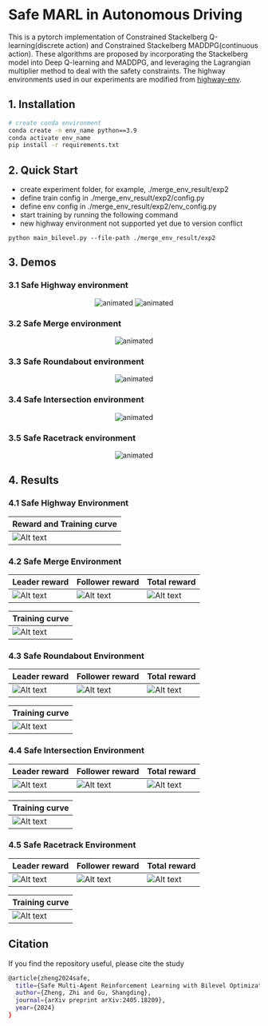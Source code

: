 # Safe MARL in Autonomous Driving

This is a pytorch implementation of Constrained Stackelberg Q-learning(discrete action) and Constrained Stackelberg MADDPG(continuous action). These algorithms are proposed by incorporating the Stackelberg model into Deep Q-learning and MADDPG, and leveraging the Lagrangian multiplier method to deal with the safety constraints. The highway environments used in our experiments are modified from [highway-env](https://github.com/Farama-Foundation/HighwayEnv).

## 1. Installation

``` Bash
# create conda environment
conda create -n env_name python==3.9
conda activate env_name
pip install -r requirements.txt
```

## 2. Quick Start
- create experiment folder, for example, ./merge_env_result/exp2
- define train config in ./merge_env_result/exp2/config.py
- define env config in ./merge_env_result/exp2/env_config.py
- start training by running the following command
- new highway environment not supported yet due to version conflict

```shell
python main_bilevel.py --file-path ./merge_env_result/exp2
```

## 3. Demos
### 3.1 Safe Highway environment
<p align="center">
    <img src="img/highway_env/highway_csmaddpg_1.gif" alt="animated" />
    <img src="img/highway_env/highway_csmaddpg_2.gif" alt="animated" />
</p>

### 3.2 Safe Merge environment
<p align="center">
  <img src="img/merge_env/merge_csq.gif" alt="animated" />
</p>

### 3.3 Safe Roundabout environment
<p align="center">
    <img src="img/roundabout_env/roundabout_csq.gif" alt="animated" />
</p>

### 3.4 Safe Intersection environment
<p align="center">
    <img src="img/intersection_env/intersection_csmaddpg.gif" alt="animated" />
</p>

### 3.5 Safe Racetrack environment
<p align="center">
    <img src="img/racetrack_env/racetrack_csmaddpg.gif" alt="animated" />
</p>





## 4. Results
### 4.1 Safe Highway Environment
| Reward and Training curve                       | 
| ----------------------------------- | 
| ![Alt text](img/highway_env/highway_result.png) | 


### 4.2 Safe Merge Environment
| Leader reward                       | Follower reward                     | Total reward                        |
| ----------------------------------- | ----------------------------------- | ----------------------------------- |
| ![Alt text](img/merge_env/leader_reward_merge_sum.png) | ![Alt text](img/merge_env/follower_reward_merge_sum.png) |![Alt text](img/merge_env/total_reward_merge_sum.png)|

| Training curve                       | 
| ----------------------------------- | 
|![Alt text](img/merge_env/crash_merge_sum.png)  |


### 4.3 Safe Roundabout Environment
| Leader reward                       | Follower reward                     | Total reward                        |
| ----------------------------------- | ----------------------------------- | ----------------------------------- |
| ![Alt text](img/roundabout_env/leader_reward_roundabout_sum.png) | ![Alt text](img/roundabout_env/follower_reward_roundabout_sum.png) |![Alt text](img/roundabout_env/total_reward_roundabout_sum.png)|

| Training curve                       | 
| ----------------------------------- | 
| ![Alt text](img/roundabout_env/crash_roundabout_sum.png)|

### 4.4 Safe Intersection Environment
| Leader reward                       | Follower reward                     | Total reward                        |
| ----------------------------------- | ----------------------------------- | ----------------------------------- |
| ![Alt text](img/intersection_env/leader_reward_intersection_sum.png) | ![Alt text](img/intersection_env/follower_reward_intersection_sum.png) |![Alt text](img/intersection_env/total_reward_intersection_sum.png)|

| Training curve                       | 
| ----------------------------------- | 
|![Alt text](img/intersection_env/crash_intersection_sum.png) |
### 4.5 Safe Racetrack Environment
| Leader reward                       | Follower reward                     | Total reward                        |
| ----------------------------------- | ----------------------------------- | ----------------------------------- |
| ![Alt text](img/racetrack_env/leader_reward_racetrack_sum.png) | ![Alt text](img/racetrack_env/follower_reward_racetrack_sum.png) |![Alt text](img/racetrack_env/total_reward_racetrack_sum.png)|

| Training curve                       | 
| ----------------------------------- | 
|![Alt text](img/racetrack_env/crash_racetrack_sum.png) |


## Citation
If you find the repository useful, please cite the study
``` Bash
@article{zheng2024safe,
  title={Safe Multi-Agent Reinforcement Learning with Bilevel Optimization in Autonomous Driving},
  author={Zheng, Zhi and Gu, Shangding},
  journal={arXiv preprint arXiv:2405.18209},
  year={2024}
}
```




